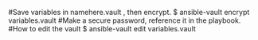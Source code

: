 #Save variables in namehere.vault , then encrypt.
$ ansible-vault encrypt variables.vault
#Make a secure password, reference it in the playbook.
#How to edit the vault
$ ansible-vault edit variables.vault
